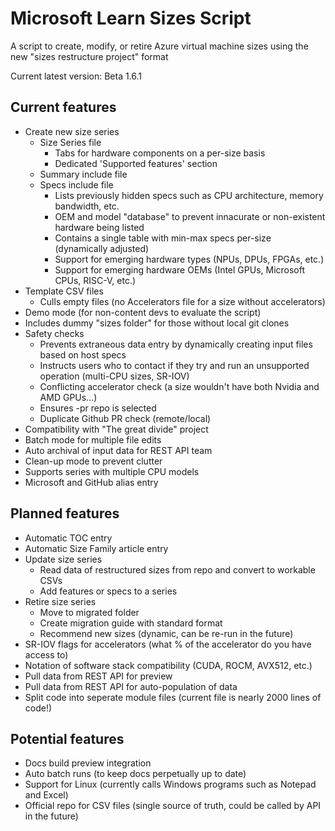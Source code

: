 # Microsoft Learn Sizes Script
A script to create, modify, or retire Azure virtual machine sizes using the new "sizes restructure project" format

Current latest version: Beta 1.6.1

## Current features
- Create new size series
  - Size Series file
    - Tabs for hardware components on a per-size basis
    - Dedicated 'Supported features' section
  - Summary include file
  - Specs include file
    - Lists previously hidden specs such as CPU architecture, memory bandwidth, etc.
    - OEM and model "database" to prevent innacurate or non-existent hardware being listed
    - Contains a single table with min-max specs per-size (dynamically adjusted)
    - Support for emerging hardware types (NPUs, DPUs, FPGAs, etc.)
    - Support for emerging hardware OEMs (Intel GPUs, Microsoft CPUs, RISC-V, etc.)
- Template CSV files
  - Culls empty files (no Accelerators file for a size without accelerators)
- Demo mode (for non-content devs to evaluate the script)
-   Includes dummy "sizes folder" for those without local git clones
- Safety checks
  - Prevents extraneous data entry by dynamically creating input files based on host specs
  - Instructs users who to contact if they try and run an unsupported operation (multi-CPU sizes, SR-IOV) 
  - Conflicting accelerator check (a size wouldn't have both Nvidia and AMD GPUs...)
  - Ensures -pr repo is selected
  - Duplicate Github PR check (remote/local)
- Compatibility with "The great divide" project
- Batch mode for multiple file edits
- Auto archival of input data for REST API team
- Clean-up mode to prevent clutter
- Supports series with multiple CPU models
- Microsoft and GitHub alias entry

## Planned features
- Automatic TOC entry
- Automatic Size Family article entry
- Update size series
  - Read data of restructured sizes from repo and convert to workable CSVs
  - Add features or specs to a series
- Retire size series
  - Move to migrated folder
  - Create migration guide with standard format
  - Recommend new sizes (dynamic, can be re-run in the future)
- SR-IOV flags for accelerators (what % of the accelerator do you have access to)
- Notation of software stack compatibility (CUDA, ROCM, AVX512, etc.)
- Pull data from REST API for preview
- Pull data from REST API for auto-population of data
- Split code into seperate module files (current file is nearly 2000 lines of code!)
 
## Potential features
- Docs build preview integration
- Auto batch runs (to keep docs perpetually up to date)
- Support for Linux (currently calls Windows programs such as Notepad and Excel)
- Official repo for CSV files (single source of truth, could be called by API in the future)
